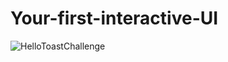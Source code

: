 # Your-first-interactive-UI
![HelloToastChallenge](https://user-images.githubusercontent.com/50354129/161440862-4ce0ecb4-3850-4146-a393-d76a618da98f.gif)
